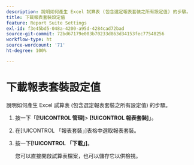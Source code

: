 ```yaml
---
description: 說明如何產生 Excel 試算表 (包含選定報表套裝之所有設定值) 的步驟。
title: 下載報表套裝設定值
feature: Report Suite Settings
exl-id: f3e45bd5-048a-4200-a95d-4284cad72bad
source-git-commit: 72bd67179e003b70233d863d34153fec77548256
workflow-type: ht
source-wordcount: '71'
ht-degree: 100%

---
```


# 下載報表套裝設定值

說明如何產生 Excel 試算表 (包含選定報表套裝之所有設定值) 的步驟。

1. 按一下「**[!UICONTROL 管理]**> **[!UICONTROL 報表套裝]**」。
1. 在[!UICONTROL 「報表套裝」]表格中選取報表套裝。
1. 按一下&#x200B;**[!UICONTROL 「下載」]**。

   您可以直接開啟試算表檔案，也可以儲存它以供檢視。
